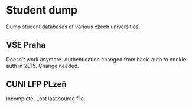 # Student dump

Dump student databases of various czech universities.

## VŠE Praha
Doesn't work anymore. Authentication changed from basic auth to
cookie auth in 2015. Change needed.

## CUNI LFP PLzeň
Incomplete. Lost last source file.
